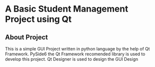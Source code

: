 # A Basic Student Management Project using Qt
## About Project 
This is a simple  GUI Project written in python language by the help of Qt Framework.
PySide6 the Qt Framework recomended  library is used to develop this project.
Qt Designer is used to design the GUI Design 
